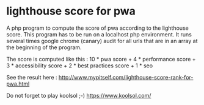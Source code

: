 # lighthouse score for pwa
A php program to compute the score of pwa according to the lighthouse score.
This program has to be run on a localhost php environment.
It runs several times google chrome (canary) audit for all urls that are in an array at the beginning of the program.

The score is computed like this : 10 * pwa score   +   4 * performance score   +   3 * accessibility score   +   2 * best practices score   +   1 * seo


See the result here : http://www.mypitself.com/lighthouse-score-rank-for-pwa.html

Do not forget to play koolsol ;-) https://www.koolsol.com/

